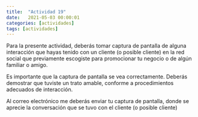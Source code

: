 ```yaml
---
title:  "Actividad 19"
date:   2021-05-03 00:00:01
categories: [actividades]
tags: [actividades]
---
```


Para la presente actividad, deberás tomar captura de pantalla de alguna interacción que hayas tenido con un cliente (o posible cliente) en la red social que previamente escogiste para promocionar tu negocio o de algún familiar o amigo.

Es importante que la captura de pantalla se vea correctamente. Deberás demostrar que tuviste un trato amable, conforme a procedimientos adecuados de interacción.

Al correo electrónico me deberás enviar tu captura de pantalla, donde se aprecie la conversación que se tuvo con el cliente (o posible cliente)